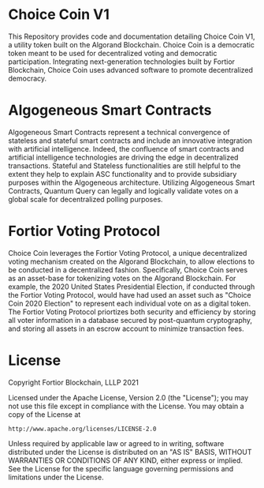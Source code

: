# Choice Coin V1

This Repository provides code and documentation detailing Choice Coin V1, a utility token built on the Algorand Blockchain. Choice Coin is a democratic token meant to be used for decentralized voting and democratic participation. Integrating next-generation technologies built by Fortior Blockchain, Choice Coin uses advanced software to promote decentralized democracy. 

# Algogeneous Smart Contracts

Algogeneous Smart Contracts represent a technical convergence of stateless and stateful smart contracts and include an innovative integration with artificial intelligence. Indeed, the confluence of smart contracts and artificial intelligence technologies are driving the edge in decentralized transactions. Stateful and Stateless functionalities are still helpful to the extent they help to explain ASC functionality and to provide subsidiary purposes within the Algogeneous architecture. Utilizing Algogeneous Smart Contracts, Quantum Query can legally and logically validate votes on a global scale for decentralized polling purposes.

# Fortior Voting Protocol

Choice Coin leverages the Fortior Voting Protocol, a unique decentralized voting mechanism created on the Algorand Blockchain, to allow elections to be conducted in a decentralized fashion. Specifically, Choice Coin serves as an asset-base for tokenizing votes on the Algorand Blockchain. For example, the 2020 United States Presidential Election, if conducted through the Fortior Voting Protocol, would have had used an asset such as "Choice Coin 2020 Election" to represent each individual vote on as a digital token. The Fortior Voting Protocol priortizes both security and efficiency by storing all voter information in a database secured by post-quantum cryptography, and storing all assets in an escrow account to minimize transaction fees.

# License
Copyright Fortior Blockchain, LLLP 2021

Licensed under the Apache License, Version 2.0 (the "License");
you may not use this file except in compliance with the License.
You may obtain a copy of the License at

    http://www.apache.org/licenses/LICENSE-2.0

Unless required by applicable law or agreed to in writing, software
distributed under the License is distributed on an "AS IS" BASIS,
WITHOUT WARRANTIES OR CONDITIONS OF ANY KIND, either express or implied.
See the License for the specific language governing permissions and
limitations under the License.
